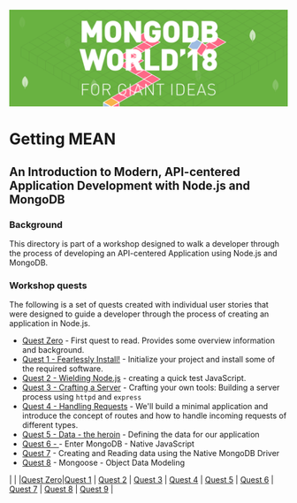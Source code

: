 ![MongoDB](../images/header.png "MongoDB")
# Getting MEAN
## An Introduction to Modern, API-centered Application Development with Node.js and MongoDB

### Background

This directory is part of a workshop designed to walk a developer through the process of developing an API-centered Application using Node.js and MongoDB.

### Workshop quests

The following is a set of quests created with individual user stories that were designed to guide a developer through the process of creating an application in Node.js.

* [Quest Zero](./quest0.md) - First quest to read.  Provides some overview information and background.
* [Quest 1 - Fearlessly Install!](./quest1.md) - Initialize your project and install some of the required software.
* [Quest 2 - Wielding Node.js](./quest2.md) - creating a quick test JavaScript.
* [Quest 3 - Crafting a Server](./quest3.md) - Crafting your own tools: Building a server process using `httpd` and `express`
* [Quest 4 - Handling Requests](./quest4.md) - We'll build a minimal application and introduce the concept of routes and how to handle incoming requests of different types.
* [Quest 5 - Data - the heroin](./quest5.md) - Defining the data for our application
* [Quest 6 - ](./quest6.md) - Enter MongoDB - Native JavaScript
* [Quest 7](./quest7.md) - Creating and Reading data using the Native MongoDB Driver
* [Quest 8](./quest8.md) - Mongoose - Object Data Modeling


| |
|[Quest Zero](./quest0.md)|[Quest 1](./quest1.md) | [Quest 2](./quest2.md) | [Quest 3](./quest3.md) | [Quest 4](./quest4.md) | [Quest 5](./quest5.md) | [Quest 6](./quest6.md) | [Quest 7](./quest7.md) | [Quest 8](./quest8.md) | [Quest 9](./quest9.md) |
